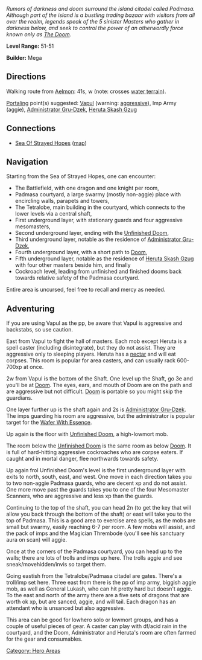 *Rumors of darkness and doom surround the island citadel called Padmasa.
Although part of the island is a bustling trading bazaar with visitors
from all over the realm, legends speak of the 5 sinister Masters who
gather in darkness below, and seek to control the power of an
otherwordly force known only as [The Doom](Doom "wikilink").*

**Level Range:** 51-51

**Builder:** Mega

## Directions

Walking route from [Aelmon](Aelmon "wikilink"): 41s, w (note: crosses
[water terrain](Water_Terrain "wikilink")).

[Portaling](Portal "wikilink") point(s) suggested:
[Vapul](Vapul "wikilink") (warning:
[aggressive](Aggressive_Mobs "wikilink")), Imp Army (aggie),
[Administrator Gru-Dzek](Administrator_Gru-Dzek "wikilink"), [Heruta
Skash Gzug](Heruta_Skash_Gzug "wikilink")

## Connections

-   [Sea Of Strayed Hopes](:Category:Sea_Of_Strayed_Hopes "wikilink")
    ([map](Sea_Of_Strayed_Hopes_Map "wikilink"))

## Navigation

Starting from the Sea of Strayed Hopes, one can encounter:

-   The Battlefield, with one dragon and one knight per room,
-   Padmasa courtyard, a large swarmy (mostly non-aggie) place with
    encircling walls, parapets and towers,
-   The Tetralobe, main building in the courtyard, which connects to the
    lower levels via a central shaft,
-   First underground layer, with stationary guards and four aggressive
    mesomasters,
-   Second underground layer, ending with the [Unfinished
    Doom](Unfinished_Doom "wikilink"),
-   Third underground layer, notable as the residence of [Administrator
    Gru-Dzek](Administrator_Gru-Dzek "wikilink"),
-   Fourth underground layer, with a short path to
    [Doom](Doom "wikilink"),
-   Fifth underground layer, notable as the residence of [Heruta Skash
    Gzug](Heruta_Skash_Gzug "wikilink") with four other masters beside
    him, and finally
-   Cockroach level, leading from unfinished and finished dooms back
    towards relative safety of the Padmasa courtyard.

Entire area is uncursed, feel free to recall and mercy as needed.

## Adventuring

If you are using Vapul as the pp, be aware that Vapul is aggressive and
backstabs, so use caution.

East from Vapul to fight the hall of masters. Each mob except Heruta is
a spell caster (including disintegrate), but they do not assist. They
are aggressive only to sleeping players. Heruta has a
[nectar](nectar "wikilink") and will eat corpses. This room is popular
for area casters, and can usually rack 600-700xp at once.

2w from Vapul is the bottom of the Shaft. One level up the Shaft, go 3e
and you'll be at [Doom](Doom "wikilink"). The eyes, ears, and mouth of
Doom are on the path and are aggressive but not difficult.
[Doom](Doom "wikilink") is portable so you might skip the guardians.

One layer further up is the shaft again and 2s is [Administrator
Gru-Dzek](Administrator_Gru-Dzek "wikilink"). The imps guarding his room
are aggressive, but the administrator is popular target for the [Wafer
With Essence](Wafer_With_Essence "wikilink").

Up again is the floor with [Unfinished
Doom](Unfinished_Doom "wikilink"), a high-lowmort mob.

The room below the [Unfinished Doom](Unfinished_Doom "wikilink") is the
same room as below [Doom](Doom "wikilink"). It is full of hard-hitting
aggressive cockroaches who are corpse eaters. If caught and in mortal
danger, flee northwards towards safety.

Up again frol Unfinished Doom's level is the first underground layer
with exits to north, south, east, and west. One move in each direction
takes you to two non-aggie Padmasa guards, who are decent xp and do not
assist. One more move past the guards takes you to one of the four
Mesomaster Scanners, who are aggressive and less xp than the guards.

Continuing to the top of the shaft, you can head 2n (to get the key that
will allow you back through the bottom of the shaft) or east will take
you to the top of Padmasa. This is a good area to exercise area spells,
as the mobs are small but swarmy, easily reaching 6-7 per room. A few
mobs will assist, and the pack of imps and the Magician Thrembode
(you'll see his sanctuary aura on scan) will aggie.

Once at the corners of the Padmasa courtyard, you can head up to the
walls; there are lots of trolls and imps up here. The trolls aggie and
see sneak/movehidden/invis so target them.

Going eastish from the Tetralobe/Padmasa citadel are gates. There's a
troll/imp set here. Three east from there is the pp of imp army, biggish
aggie mob, as well as General Lukash, who can hit pretty hard but
doesn't aggie. To the east and north of the army there are a five sets
of dragons that are worth ok xp, but are sanced, aggie, and will tail.
Each dragon has an attendant who is unsanced but also aggressive.

This area can be good for lowhero solo or lowmort groups, and has a
couple of useful pieces of gear. A caster can play with df/acid rain in
the courtyard, and the Doom, Administrator and Heruta's room are often
farmed for the gear and consumables.

[Category: Hero Areas](Category:_Hero_Areas "wikilink")
